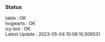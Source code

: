 ### Status


table : OK  
hogwarts : OK  
icy-bot : OK  
Latest Update : 2023-05-04 10:08:10.506531
